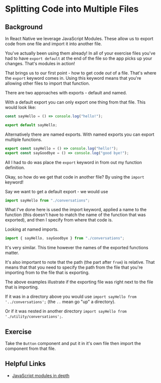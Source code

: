 # Splitting Code into Multiple Files

## Background

In React Native we leverage JavaScript Modules. These allow us to export code from one file and import it into another file.

You've actually been using them already! In all of your exercise files you've had to have `export default` at the end of the file so the app picks up your changes. That's modules in action!

That brings us to our first point - how to get code _out_ of a file. That's where the `export` keyword comes in. Using this keyword means that you're allowing other files to import that function.

There are two approaches with exports - default and named.

With a default export you can only export one thing from that file. This would look like:

```js
const sayHello = () => console.log("hello!");

export default sayHello;
```

Alternatively there are named exports. With named exports you can export multiple functions.

```js
export const sayHello = () => console.log("hello!");
export const sayGoodbye = () => console.log("good bye!");
```

All I had to do was place the `export` keyword in from out my function definition.

Okay, so how do we get that code in another file? By using the `import` keyword!

Say we want to get a default export - we would use

```js
import sayHello from "./conversations";
```

What I've done here is used the import keyword, applied a name to the function (this doesn't have to match the name of the function that was exported), and then I specify from where that code is.

Looking at named imports.

```js
import { sayHello, sayGoodbye } from "./conversations";
```

It's very similar. This time however the names of the exported functions matter.

It's also important to note that the path (the part after `from`) is relative. That means that that you need to specify the path from the file that you're importing from to the file that is exporting.

The above examples illustrate if the exporting file was right next to the file that is importing.

If it was in a directory above you would use `import sayHello from '../conversations';` (the `..` mean go "up" a directory).

Or if it was nested in another directory `import sayHello from './utility/conversations';`.

## Exercise

Take the `Button` component and put it in it's own file then import the component from that file.

## Helpful Links

- [JavaScript modules in depth](https://developer.mozilla.org/en-US/docs/Web/JavaScript/Guide/Modules)
